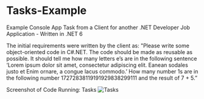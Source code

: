 # Tasks-Example
Example Console App Task from a Client for another .NET Developer Job Application - Written in .NET 6


The initial requirements were written by the client as: "Please write some object-oriented code in C#.NET. The code should be made as reusable as possible. It should tell me how many letters e’s are in the following sentence ‘Lorem ipsum dolor sit amet, consectetur adipiscing elit. Eanean sodales justo et Enim ornare, a congue lacus commodo.’ How many number 1s are in the following number 17272838119191929838299111 and the result of 7 + 5.”

Screenshot of Code Running: Tasks
![Tasks](https://user-images.githubusercontent.com/97122800/157868189-5777ad8e-b402-4b69-95d2-1d09608115a7.PNG)
